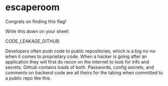 # escaperoom
Congrats on finding this flag!

Write this down on your sheet:

CODE_LEAKAGE_GITHUB

Developers often push code to public repositories, which is a big no-no when it comes to proprietary code. When a hacker is going after an application they will first do recon on the internet to look for info and secrets. Github contains loads of both. Passwords, config secrets, and comments on backend code are all theirs for the taking when committed to a public repo like this.
